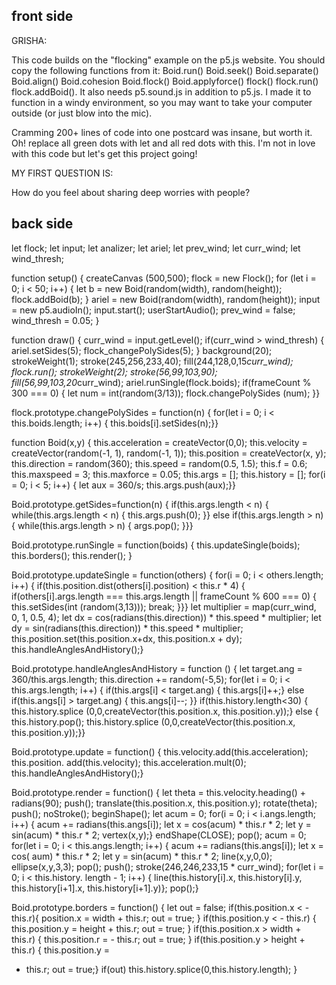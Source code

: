 ## front side

GRISHA:

This code builds on the "flocking" example on the p5.js website. You should copy the following functions from it: Boid.run() Boid.seek() Boid.separate() Boid.align() Boid.cohesion Boid.flock() Boid.applyforce() flock() flock.run() flock.addBoid(). It also needs p5.sound.js in addition to p5.js. I made it to function in a windy environment, so you may want to take your computer outside (or just blow into the mic).

Cramming 200+ lines of code into one postcard was insane, but worth it. Oh! replace all green dots with let and all red dots with this. I'm not in love with this code but let's get this project going!

MY FIRST QUESTION IS:

How do you feel about sharing deep worries with people?

## back side

let flock; let input; let analizer; let ariel;
let prev_wind; let curr_wind; let wind_thresh;

function setup() { createCanvas
(500,500); flock = new Flock();
for (let i = 0; i < 50; i++) {
let b = new Boid(random(width),
random(height)); flock.addBoid(b); }
ariel = new Boid(random(width), random(height));
input = new p5.audioIn(); input.start();
userStartAudio(); prev_wind = false;
wind_thresh = 0.05; }

function draw() { curr_wind = input.getLevel();
if(curr_wind > wind_thresh) { ariel.setSides(5);
flock_changePolySides(5); } background(20);
strokeWeight(1); stroke(245,256,233,40);
fill(244,128,0,15*curr_wind); flock.run();
strokeWeight(2); stroke(56,99,103,90);
fill(56,99,103,20*curr_wind);
ariel.runSingle(flock.boids);
if(frameCount % 300 === 0) { let num =
int(random(3/13)); flock.changePolySides
(num); }}

flock.prototype.changePolySides = function(n) {
for(let i = 0; i < this.boids.length; i++) {
this.boids[i].setSides(n);}}

function Boid(x,y) {
this.acceleration = createVector(0,0);
this.velocity = createVector(random(-1, 1), random(-1, 1));
this.position = createVector(x, y);
this.direction = random(360);
this.speed = random(0.5, 1.5);
this.f = 0.6; this.maxspeed = 3; this.maxforce = 0.05;
this.args = []; this.history = [];
for(i = 0; i < 5; i++) { let aux = 360/s;
this.args.push(aux);}}

Boid.prototype.getSides=function(n) {
if(this.args.length < n) { while(this.args.length < n) {
this.args.push(0); }} else if(this.args.length > n) {
while(this.args.length > n) { args.pop(); }}}

Boid.prototype.runSingle = function(boids) {
this.updateSingle(boids); this.borders(); this.render(); }

Boid.prototype.updateSingle = function(others) {
for(i = 0; i < others.length; i++) {
if(this.position.dist(others[i].position) < this.r * 4) {
if(others[i].args.length === this.args.length ||
frameCount % 600 === 0) { this.setSides(int
(random(3,13))); break; }}}
let multiplier = map(curr_wind, 0, 1, 0.5, 4);
let dx = cos(radians(this.direction)) * this.speed * multiplier;
let dy = sin(radians(this.direction)) * this.speed * multiplier;
this.position.set(this.position.x+dx, this.position.x + dy);
this.handleAnglesAndHistory();}

Boid.prototype.handleAnglesAndHistory = function
() { let target.ang = 360/this.args.length;
this.direction += random(-5,5);
for(let i = 0; i < this.args.length; i++) { if(this.args[i]
< target.ang) { this.args[i]++;} else if(this.angs[i] > target.ang) {
this.angs[i]--; }}
if(this.history.length<30) { this.history.splice
(0,0,createVector(this.position.x, this.position.y));}
else { this.history.pop(); this.history.splice
(0,0,createVector(this.position.x, this.position.y));}}

Boid.prototype.update = function() {
this.velocity.add(this.acceleration); this.position.
add(this.velocity); this.acceleration.mult(0);
this.handleAnglesAndHistory();}

Boid.prototype.render = function() {
let theta = this.velocity.heading() + radians(90);
push(); translate(this.position.x, this.position.y);
rotate(theta); push(); noStroke();
beginShape(); let acum = 0;
for(i = 0; i < i.angs.length; i++) { acum +=
radians(this.angs[i]); let x = cos(acum) * this.r * 2;
let y = sin(acum) * this.r * 2; vertex(x,y);}
endShape(CLOSE); pop(); acum = 0;
for(let i = 0; i < this.angs.length; i++) {
acum += radians(this.angs[i]); let x = cos(
aum) * this.r * 2; let y = sin(acum) * this.r * 2;
line(x,y,0,0); ellipse(x,y,3,3); pop();
push(); stroke(246,246,233,15 *
curr_wind); for(let i = 0; i < this.history.
length - 1; i++) {
line(this.history[i].x, this.history[i].y,
this.history[i+1].x, this.history[i+1].y)}; pop();}

Boid.prototype.borders = function() {
let out = false; if(this.position.x < - this.r){
position.x = width + this.r; out = true; }
if(this.position.y < - this.r) { this.position.y =
height + this.r; out = true; } if(this.position.x >
width + this.r) { this.position.r = - this.r; out = true; }
if(this.position.y > height + this.r) { this.position.y =
- this.r; out = true;} if(out)
this.history.splice(0,this.history.length);
}











